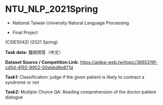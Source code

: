 # NTU_NLP_2021Spring
   - National Taiwan University Natural Language Processing 
  
   - Final Project

(CSIE5042) (2021 Spring)

**Task data:** 醫病問答（中文）

**Dataset Source / Competition Link:** https://aidea-web.tw/topic/3665319f-cd5d-4f92-8902-00ebbd8e871d

**Task1:** Classification: judge if the given patient is likely to contract a syndrome or not

**Task2:** Multiple Choice QA: Reading comprehension of the doctor-patient dialogue 
